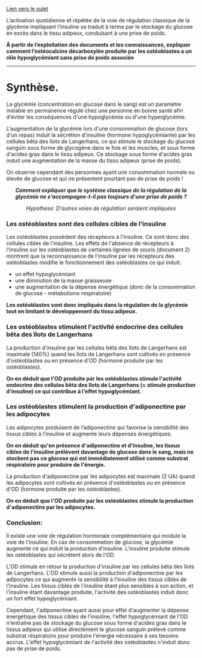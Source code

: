 [Lien vers le sujet](https://ipfs.io/ipfs/QmVEzC874a35w5b4npXn3PLCQcSpc2uVjnNJPBsyScAdiJ)

L’activation quotidienne et répétée de la voie de régulation classique de la glycémie impliquant l’insuline se traduit à terme par le stockage du glucose en excès dans le tissu adipeux, conduisant à une prise de poids.
 
 
**À partir de l’exploitation des documents et les connaissances, expliquer comment l’ostéocalcine décarboxylée produite par les ostéoblastes a un rôle hypoglycémiant sans prise de poids associée**


______________

# Synthèse. 


La glycémie (concentration en glucose dans le sang) est un paramètre instable en permanence régulé chez une personne en bonne santé afin d'éviter les conséquences d'une hypoglycémie ou d'une hyperglycémie. 

L'augmentation de la glycémie lors d'une consommation de glucose (lors d'un repas)  induit la sécrétion d'insuline (hormone hypoglycémiante) par les cellules bêta des îlots de Langerhans, ce qui stimule le stockage du glucose sanguin sous forme de glycogène dans le foie et les muscles, et sous forme d'acides gras dans le tissu adipeux. Ce stockage sous forme d'acides gras induit une augmentation de la masse du tissu adipeux (prise de poids).

On observe cependant des personnes ayant une consommation normale ou élevée de glucose et qui ne présentent  pourtant pas de prise de poids !

***<p style="color:;text-align:center;font-size:px;">Comment expliquer que le système classique de la régulation de la glycémie ne s'accompagne-t-il pas toujours d'une prise de poids ?</p>***

*<p style="color:;text-align:center;font-size:px;">Hypothèse: D'autres voies de régulation seraient impliquées</p>*


### Les ostéoblastes sont des cellules cibles de l'insuline

Les ostéoblastes possèdent des récepteurs à l'insuline. Ce sont donc des cellules cibles de l'insuline. Les effets de l'absence de récepteurs à l'insuline sur les ostéoblastes de certaines lignées de souris (document 2) montrent que la reconnaissance de l'insuline par les récepteurs des ostéoblastes modifie le fonctionnement des ostéoblastes ce qui induit:

- un effet hypoglycémiant
- une diminution de la masse graisseuse
- une augmentation de la dépense énergétique (donc de la consommation de glucose - métabolisme respiratoire)

**Les ostéoblastes sont donc impliqués dans la régulation de la glycémie tout en limitant le développement du tissu adipeux.**

### Les ostéoblastes stimulent l'activité endocrine des cellules bêta des îlots de Langerhans

La production d'insuline par les cellules bêtà des îlots de Langerhans est maximale (140%) quand les îlots de Langerhans sont cultivés en présence d'ostéoblastes ou en présence d'OD (hormone produite par les ostéoblastes).

**On en déduit que l'OD produite par les ostéoblastes stimule l'activité endocrine des cellules bêta des îlots de Langerhans (= stimule production d'insuline) ce qui contribue à l'effet hypoglycémiant.**

### Les ostéoblastes stimulent la production d'adiponectine par les adipocytes

Les adipocytes produisent de l’adiponectine qui favorise la sensibilité des tissus cibles à l’insuline et augmente leurs dépenses énergétiques.

**On en déduit qu'en présence d'adiponectine et d'insuline, les tissus cibles de l'insuline prélèvent davantage de glucose dans le sang, mais ne stockent pas ce glucose qui est immédiatement utilisé comme substrat réspiratoire pour produire de l'énergie.** 

La production d'adiponectine par les adipocytes est maximale (2 UA) quand les adipocytes sont cultivés en présence d'ostéoblastes ou en présence d'OD (hormone produite par les ostéoblastes).

**On en déduit que l'OD produite par les ostéoblastes stimule la production d'adiponectine par les adipocytes.**

### Conclusion:

Il existe une voie de régulation hormonale complémentaire qui module la voie de l'insuline. En cas de consommation de glucose, la glycémie augmente ce qui induit la production d'insuline. L'insuline produite stimule les ostéoblastes qui sécrètent alors de l'OD. 

L'OD stimule en retour la production d'insuline par les cellules bêta des îlots de Langerhans. L'OD stimule aussi la production d'adiponectine par les adipocytes ce qui augmente la sensibilité à l'insuline des tissus cibles de l'insuline. Les tissus cibles de l'insuline étant plus sensibles à son action, et l'insuline étant davantage produite, l'activité des ostéoblastes induit donc un fort effet hypoglycémiant. 

Cependant, l'adiponectine ayant aussi pour effet d'augmenter la dépense énergétique des tissus cibles de l'insuline, l'effet hypoglycémiant de l'OD n'entraîne pas de stockage du glucose sous forme d'acides gras dans le tissus adipeux qui utilise directement le glucose sanguin prélevé comme substrat réspiratoire pour produire l'énergie nécessaire à ses besoins accrus. L'effet hypoglycémiant de l'activité des ostéoblastes n'induit donc pas de prise de poids.
